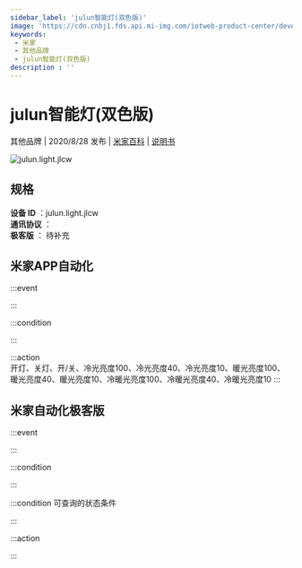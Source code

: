 ```yaml
---
sidebar_label: 'julun智能灯(双色版)'
image: 'https://cdn.cnbj1.fds.api.mi-img.com/iotweb-product-center/developer_1593692355203qJn6oqTw.png?GalaxyAccessKeyId=AKVGLQWBOVIRQ3XLEW&Expires=9223372036854775807&Signature=pv2xID4SCVYCQg/sATL+Le7vZP0='
keywords: 
 - 米家
 - 其他品牌
 - julun智能灯(双色版)
description : ''
---
```

# julun智能灯(双色版)

其他品牌 | 2020/8/28 发布 | [米家百科](https://home.mi.com/webapp/content/baike/product/index.html?model=julun.light.jlcw) | [说明书](https://home.mi.com/views/introduction.html?model=julun.light.jlcw&region=cn)

![julun.light.jlcw](https://cdn.cnbj1.fds.api.mi-img.com/iotweb-product-center/developer_1593692355203qJn6oqTw.png?GalaxyAccessKeyId=AKVGLQWBOVIRQ3XLEW&Expires=9223372036854775807&Signature=pv2xID4SCVYCQg/sATL+Le7vZP0=)

## 规格  
> 
**设备 ID** ：julun.light.jlcw  
**通讯协议** ：  
**极客版**  ： 待补充 


## 米家APP自动化  

:::event  

:::

:::condition  

:::

:::action   
开灯、关灯、开/关、冷光亮度100、冷光亮度40、冷光亮度10、暖光亮度100、暖光亮度40、暖光亮度10、冷暖光亮度100、冷暖光亮度40、冷暖光亮度10
:::

## 米家自动化极客版  

:::event  

:::

:::condition  

:::

:::condition 可查询的状态条件  

:::

:::action  

:::

        
